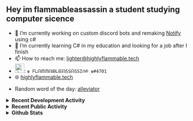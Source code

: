 ## Hey im flammableassassin a student studying computer sicence

- 🔭 I’m currently working on custom discord bots and remaking [Notify](https://github.com/flamableassassin/notify) using c#
- 🌱  I’m currently learning C# in my education and looking for a job after I finish
- 📫 How to reach me: [lighter@highlyflammable.tech](mailto:lighter@highlyflammable.tech?subject=Hello)
- <img src="https://discord.com/assets/2c21aeda16de354ba5334551a883b481.png" alt="drawing" width="25"/>: `♛ ᖴᒪᗩᙏᙏᗩᙖᒪᙓᗩSSᗩSSIᑎ® ♛#4701`
- 🌐 [highlyflammable.tech](https://highlyflammable.tech)

<!--START_SECTION:randomWord-->
- Random word of the day: [alleviator](https://www.wordnik.com/words/alleviator)
<!--END_SECTION:randomWord-->

<details>
  <summary><b>Recent Development Activity</b></summary>
    <br>

  <!--START_SECTION:waka-->
```text
JavaScript   5 hrs 54 mins   ██████████████████▓░░░░░░   74.37 % 
C#           1 hr 35 mins    █████░░░░░░░░░░░░░░░░░░░░   20.15 % 
JSON         12 mins         ▓░░░░░░░░░░░░░░░░░░░░░░░░   02.73 % 
Other        6 mins          ▒░░░░░░░░░░░░░░░░░░░░░░░░   01.28 % 
Git Config   5 mins          ▒░░░░░░░░░░░░░░░░░░░░░░░░   01.17 % 
```
<!--END_SECTION:waka-->

</details>

<details>
  <summary><b>Recent Public Activity</b></summary>
    <br>

  <!--START_SECTION:activity-->
1. 🗣 Commented on [#1148](https://github.com/abalabahaha/eris/issues/1148) in [abalabahaha/eris](https://github.com/abalabahaha/eris)
2. 💪 Opened PR [#1148](https://github.com/abalabahaha/eris/pull/1148) in [abalabahaha/eris](https://github.com/abalabahaha/eris)
3. ❌ Closed PR [#1143](https://github.com/abalabahaha/eris/pull/1143) in [abalabahaha/eris](https://github.com/abalabahaha/eris)
4. 🎉 Merged PR [#2](https://github.com/flamableassassin/eris/pull/2) in [flamableassassin/eris](https://github.com/flamableassassin/eris)
5. 💪 Opened PR [#2](https://github.com/flamableassassin/eris/pull/2) in [flamableassassin/eris](https://github.com/flamableassassin/eris)
  <!--END_SECTION:activity-->

</details>

<details>
  <summary><b>Github Stats</b></summary>
    <br>

  ![My stats](https://github-readme-stats.vercel.app/api?username=flamableassassin&count_private=true&show_icons=true&theme=radical&title_color=88ff59)

</details>
